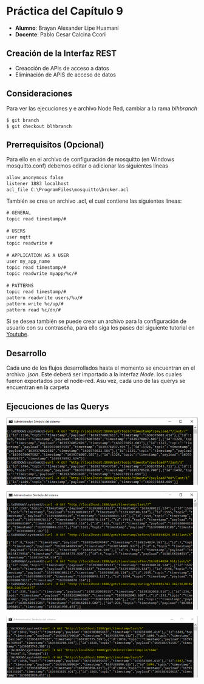 # Práctica del Capítulo 9
* **Alumno**: Brayan Alexander Lipe Huamaní
* **Docente**: Pablo Cesar Calcina Ccori
## Creación de la Interfaz REST
* Creacción de APIs de acceso a datos
* Eliminación de APIS de acceso de datos
## Consideraciones
Para ver las ejecuciones y e archivo Node Red, cambiar a la rama *blhbranch*
```
$ git branch
$ git checkout blhbranch
```
## Prerrequisitos (Opcional)
Para ello en el archivo de configuración de mosquitto (en Windows mosquitto.conf) debemos editar o adicionar las siguientes líneas

```
allow_anonymous false
listener 1883 localhost
acl_file C:\ProgramFiles\mosquitto\broker.acl
```

También se crea un archivo .acl, el cual contiene las siguientes líneas:

```
# GENERAL
topic read timestamp/#

# USERS
user mqtt
topic readwrite #

# APPLICATION AS A USER
user my_app_name
topic read timestamp/#
topic readwrite myapp/%c/#

# PATTERNS
topic read timestamp/#
pattern readwrite users/%u/#
pattern write %c/up/#
pattern read %c/dn/#

```
Si se desea también se puede crear un archivo para la configuración de usuario con su contraseña, para ello siga los pases del siguiente tutorial en [Youtube](https://www.youtube.com/watch?v=72u6gIkeqUc).
 
## Desarrollo
Cada uno de los flujos desarrollados hasta el momento se encuentran en el archivo *.json*. Este deberá ser importado a la interfaz *Node*. los cuales fueron exportados por el node-red. Asu vez, cada uno de las querys se encuentran en la carpeta

## Ejecuciones de las Querys
![Ejecucion](https://github.com/BraderLh/IoTLab/blob/blhbranch/iot-pract2/imgs/1.PNG?raw=true)

![Ejecucion](https://github.com/BraderLh/IoTLab/blob/blhbranch/iot-pract2/imgs/2.PNG?raw=true)

![Ejecucion](https://github.com/BraderLh/IoTLab/blob/blhbranch/iot-pract2/imgs/3.PNG?raw=true)
